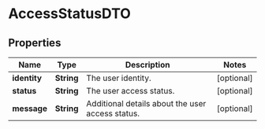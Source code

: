 # AccessStatusDTO

## Properties
Name | Type | Description | Notes
------------ | ------------- | ------------- | -------------
**identity** | **String** | The user identity. |  [optional]
**status** | **String** | The user access status. |  [optional]
**message** | **String** | Additional details about the user access status. |  [optional]
